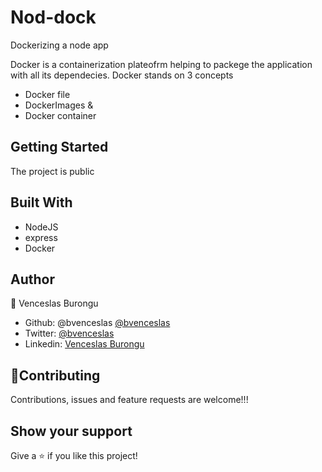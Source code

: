 # Nod-dock
Dockerizing a node app

Docker is a containerization plateofrm helping to packege the application with all its dependecies.
Docker stands on 3 concepts
- Docker file
- DockerImages &
- Docker container

## Getting Started

The project is public

## Built With

- NodeJS
- express
- Docker
 
## Author

👤 Venceslas Burongu

- Github: @bvenceslas [@bvenceslas](https://github.com/bvenceslas)
- Twitter: [@bvenceslas](https://twitter.com/bvenceslas)
- Linkedin: [Venceslas Burongu](https://www.linkedin.com/in/venceslas-burongu-8271b519a/)

## 🤝Contributing

Contributions, issues and feature requests are welcome!!!

## Show your support

Give a ⭐️ if you like this project!


